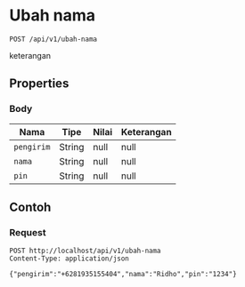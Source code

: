 # Ubah nama
```http
POST /api/v1/ubah-nama
```
keterangan
## Properties
### Body
Nama | Tipe | Nilai | Keterangan
--- | --- | --- | ---
<code>pengirim</code> | String | null | null
<code>nama</code> | String | null | null
<code>pin</code> | String | null | null
## Contoh
### Request
```http
POST http://localhost/api/v1/ubah-nama
Content-Type: application/json

{"pengirim":"+6281935155404","nama":"Ridho","pin":"1234"}


```
